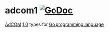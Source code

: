 # adcom1 [![GoDoc](https://godoc.org/github.com/prebid/openrtb/adcom1?status.svg)](https://pkg.go.dev/github.com/prebid/openrtb/v17/adcom1)

[AdCOM](https://iabtechlab.com/standards/openmedia/) [1.0](https://github.com/InteractiveAdvertisingBureau/AdCOM) types for [Go programming language](https://golang.org/)
